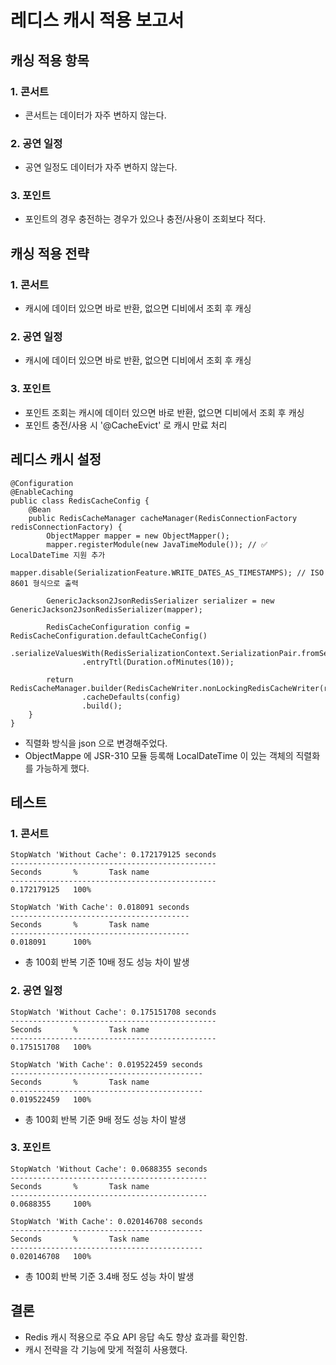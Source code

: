 # 레디스 캐시 적용 보고서

## 캐싱 적용 항목
### 1. 콘서트
- 콘서트는 데이터가 자주 변하지 않는다.

### 2. 공연 일정
- 공연 일정도 데이터가 자주 변하지 않는다.

### 3. 포인트
- 포인트의 경우 충전하는 경우가 있으나 충전/사용이 조회보다 적다.

## 캐싱 적용 전략
### 1. 콘서트
- 캐시에 데이터 있으면 바로 반환, 없으면 디비에서 조회 후 캐싱

### 2. 공연 일정
- 캐시에 데이터 있으면 바로 반환, 없으면 디비에서 조회 후 캐싱

### 3. 포인트 
- 포인트 조회는 캐시에 데이터 있으면 바로 반환, 없으면 디비에서 조회 후 캐싱
- 포인트 충전/사용 시 '@CacheEvict' 로 캐시 만료 처리

## 레디스 캐시 설정
```aiignore
@Configuration
@EnableCaching
public class RedisCacheConfig {
    @Bean
    public RedisCacheManager cacheManager(RedisConnectionFactory redisConnectionFactory) {
        ObjectMapper mapper = new ObjectMapper();
        mapper.registerModule(new JavaTimeModule()); // ✅ LocalDateTime 지원 추가
        mapper.disable(SerializationFeature.WRITE_DATES_AS_TIMESTAMPS); // ISO 8601 형식으로 출력

        GenericJackson2JsonRedisSerializer serializer = new GenericJackson2JsonRedisSerializer(mapper);

        RedisCacheConfiguration config = RedisCacheConfiguration.defaultCacheConfig()
                .serializeValuesWith(RedisSerializationContext.SerializationPair.fromSerializer(serializer))
                .entryTtl(Duration.ofMinutes(10));

        return RedisCacheManager.builder(RedisCacheWriter.nonLockingRedisCacheWriter(redisConnectionFactory))
                .cacheDefaults(config)
                .build();
    }
}
```
- 직렬화 방식을 json 으로 변경해주었다.
- ObjectMappe 에 JSR-310 모듈 등록해 LocalDateTime 이 있는 객체의 직렬화를 가능하게 했다.

## 테스트
### 1. 콘서트
```aiignore
StopWatch 'Without Cache': 0.172179125 seconds
----------------------------------------------
Seconds       %       Task name
----------------------------------------------
0.172179125   100%    

StopWatch 'With Cache': 0.018091 seconds
----------------------------------------
Seconds       %       Task name
----------------------------------------
0.018091      100%    
```
- 총 100회 반복 기준 10배 정도 성능 차이 발생

### 2. 공연 일정
```aiignore
StopWatch 'Without Cache': 0.175151708 seconds
----------------------------------------------
Seconds       %       Task name
----------------------------------------------
0.175151708   100%    

StopWatch 'With Cache': 0.019522459 seconds
-------------------------------------------
Seconds       %       Task name
-------------------------------------------
0.019522459   100%    
```
- 총 100회 반복 기준 9배 정도 성능 차이 발생

### 3. 포인트
```aiignore
StopWatch 'Without Cache': 0.0688355 seconds
--------------------------------------------
Seconds       %       Task name
--------------------------------------------
0.0688355     100%    

StopWatch 'With Cache': 0.020146708 seconds
-------------------------------------------
Seconds       %       Task name
-------------------------------------------
0.020146708   100%    
```
- 총 100회 반복 기준 3.4배 정도 성능 차이 발생

## 결론
- Redis 캐시 적용으로 주요 API 응답 속도 향상 효과를 확인함.
- 캐시 전략을 각 기능에 맞게 적절히 사용했다.